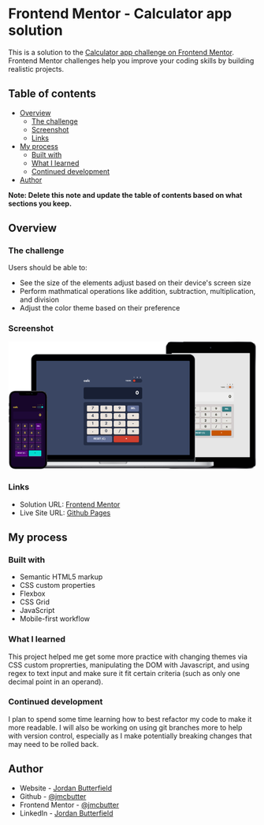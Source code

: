 # Frontend Mentor - Calculator app solution

This is a solution to the [Calculator app challenge on Frontend Mentor](https://www.frontendmentor.io/challenges/calculator-app-9lteq5N29). Frontend Mentor challenges help you improve your coding skills by building realistic projects. 

## Table of contents

- [Overview](#overview)
  - [The challenge](#the-challenge)
  - [Screenshot](#screenshot)
  - [Links](#links)
- [My process](#my-process)
  - [Built with](#built-with)
  - [What I learned](#what-i-learned)
  - [Continued development](#continued-development)
- [Author](#author)

**Note: Delete this note and update the table of contents based on what sections you keep.**

## Overview

### The challenge

Users should be able to:

- See the size of the elements adjust based on their device's screen size
- Perform mathmatical operations like addition, subtraction, multiplication, and division
- Adjust the color theme based on their preference

### Screenshot

![device screenshots](./screenshot.png)

### Links

- Solution URL: [Frontend Mentor](https://www.frontendmentor.io/solutions/calculator-app-using-css-html-and-javascript-3LWfUxf5H5)
- Live Site URL: [Github Pages](https://jmcbutter.github.io/calculator-app/dist/index.html)

## My process

### Built with

- Semantic HTML5 markup
- CSS custom properties
- Flexbox
- CSS Grid
- JavaScript
- Mobile-first workflow

### What I learned

This project helped me get some more practice with changing themes via CSS custom
proprerties, manipulating the DOM with Javascript, and using regex to text input and make sure it fit certain criteria (such as only one decimal point in an operand).

### Continued development

I plan to spend some time learning how to best refactor my code to make it more readable. I will also be working on using git branches more to help with version control, especially as I make potentially breaking changes that may need to be rolled back.

## Author

- Website - [Jordan Butterfield](https://jmbutterfield.com)
- Github - [@jmcbutter](https://github.com/jmcbutter)
- Frontend Mentor - [@jmcbutter](https://www.frontendmentor.io/profile/jmcbutter)
- LinkedIn - [Jordan Butterfield](https://www.linkedin.com/in/jordan-butterfield-933274a9/)
